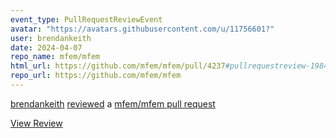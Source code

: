 ```yaml
---
event_type: PullRequestReviewEvent
avatar: "https://avatars.githubusercontent.com/u/11756601?"
user: brendankeith
date: 2024-04-07
repo_name: mfem/mfem
html_url: https://github.com/mfem/mfem/pull/4237#pullrequestreview-1984779839
repo_url: https://github.com/mfem/mfem
---
```


<a href='https://github.com/brendankeith' target='_blank'>brendankeith</a> <a href='https://github.com/mfem/mfem/pull/4237#pullrequestreview-1984779839' target='_blank'>reviewed</a> a <a href='https://github.com/mfem/mfem/pull/4237' target='_blank'>mfem/mfem pull request</a>

<small></small>

<a href='https://github.com/mfem/mfem/pull/4237#pullrequestreview-1984779839' target='_blank'>View Review</a>